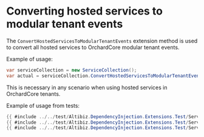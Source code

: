 # Converting hosted services to modular tenant events

The `ConvertHostedServicesToModularTenantEvents` extension method is used to
convert all hosted services to OrchardCore modular tenant events.

Example of usage:

```cs
var serviceCollection = new ServiceCollection();
var actual = serviceCollection.ConvertHostedServicesToModularTenantEvents();
```

This is necessary in any scenario when using hosted services in OrchardCore
tenants.

Example of usage from tests:

<!-- markdownlint-disable MD013 -->

```cs
{{ #include ../../test/Altibiz.DependencyInjection.Extensions.Test/ServiceCollectionExtensionsTest.cs:1:7 }}
{{ #include ../../test/Altibiz.DependencyInjection.Extensions.Test/ServiceCollectionExtensionsTest.cs:111:180 }}
{{ #include ../../test/Altibiz.DependencyInjection.Extensions.Test/ServiceCollectionExtensionsTest.cs:181: }}
```

<!-- markdownlint-enable MD013 -->
